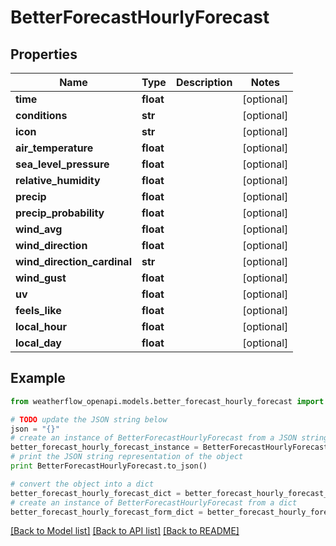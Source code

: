 # BetterForecastHourlyForecast


## Properties
Name | Type | Description | Notes
------------ | ------------- | ------------- | -------------
**time** | **float** |  | [optional] 
**conditions** | **str** |  | [optional] 
**icon** | **str** |  | [optional] 
**air_temperature** | **float** |  | [optional] 
**sea_level_pressure** | **float** |  | [optional] 
**relative_humidity** | **float** |  | [optional] 
**precip** | **float** |  | [optional] 
**precip_probability** | **float** |  | [optional] 
**wind_avg** | **float** |  | [optional] 
**wind_direction** | **float** |  | [optional] 
**wind_direction_cardinal** | **str** |  | [optional] 
**wind_gust** | **float** |  | [optional] 
**uv** | **float** |  | [optional] 
**feels_like** | **float** |  | [optional] 
**local_hour** | **float** |  | [optional] 
**local_day** | **float** |  | [optional] 

## Example

```python
from weatherflow_openapi.models.better_forecast_hourly_forecast import BetterForecastHourlyForecast

# TODO update the JSON string below
json = "{}"
# create an instance of BetterForecastHourlyForecast from a JSON string
better_forecast_hourly_forecast_instance = BetterForecastHourlyForecast.from_json(json)
# print the JSON string representation of the object
print BetterForecastHourlyForecast.to_json()

# convert the object into a dict
better_forecast_hourly_forecast_dict = better_forecast_hourly_forecast_instance.to_dict()
# create an instance of BetterForecastHourlyForecast from a dict
better_forecast_hourly_forecast_form_dict = better_forecast_hourly_forecast.from_dict(better_forecast_hourly_forecast_dict)
```
[[Back to Model list]](../README.md#documentation-for-models) [[Back to API list]](../README.md#documentation-for-api-endpoints) [[Back to README]](../README.md)


